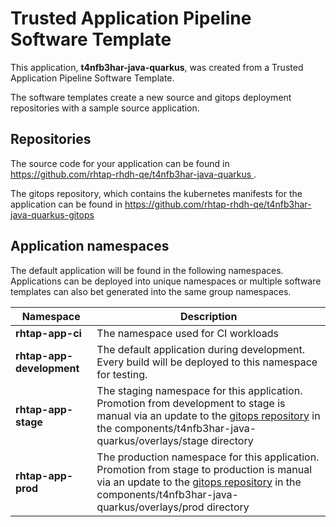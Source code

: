 # Trusted Application Pipeline Software Template

This application, **t4nfb3har-java-quarkus**, was created from a Trusted Application Pipeline Software Template.

The software templates create a new source and gitops deployment repositories with a sample source application. 

## Repositories

The source code for your application can be found in [https://github.com/rhtap-rhdh-qe/t4nfb3har-java-quarkus ](https://github.com/rhtap-rhdh-qe/t4nfb3har-java-quarkus ).
 
The gitops repository, which contains the kubernetes manifests for the application can be found in 
[https://github.com/rhtap-rhdh-qe/t4nfb3har-java-quarkus-gitops ](https://github.com/rhtap-rhdh-qe/t4nfb3har-java-quarkus-gitops ) 

## Application namespaces 

The default application will be found in the following namespaces. Applications can be deployed into unique namespaces or multiple software templates can also bet generated into the same group namespaces.  

|  Namespace   |  Description   |  
| -------- | -------- |
| **rhtap-app-ci** | The namespace used for CI workloads |
| **rhtap-app-development** | The default application during development. Every build will be deployed to this namespace for testing. |
| **rhtap-app-stage** | The staging namespace for this application. Promotion from development to stage is manual via an update to the [gitops repository](https://github.com/rhtap-rhdh-qe/t4nfb3har-java-quarkus-gitops ) in the components/t4nfb3har-java-quarkus/overlays/stage directory |
| **rhtap-app-prod** | The production namespace for this application. Promotion from stage to production is manual via an update to the [gitops repository](https://github.com/rhtap-rhdh-qe/t4nfb3har-java-quarkus-gitops ) in the components/t4nfb3har-java-quarkus/overlays/prod directory |